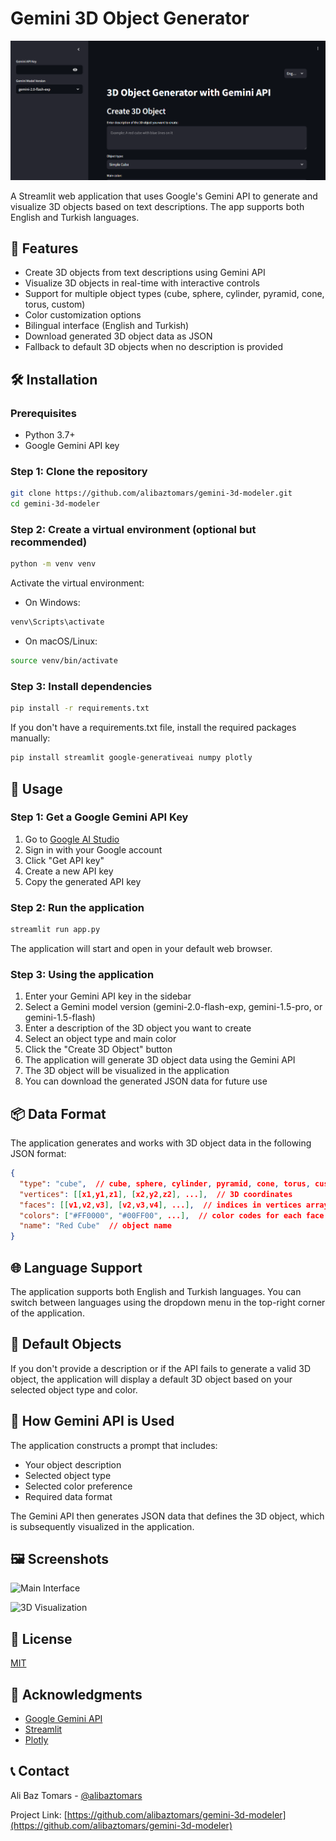 # Gemini 3D Object Generator

![Gemini 3D Object Generator](https://raw.githubusercontent.com/alibaztomars/gemini-3d-modeler/main/app_screenshot.png)

A Streamlit web application that uses Google's Gemini API to generate and visualize 3D objects based on text descriptions. The app supports both English and Turkish languages.

## 🌟 Features

- Create 3D objects from text descriptions using Gemini API
- Visualize 3D objects in real-time with interactive controls
- Support for multiple object types (cube, sphere, cylinder, pyramid, cone, torus, custom)
- Color customization options
- Bilingual interface (English and Turkish)
- Download generated 3D object data as JSON
- Fallback to default 3D objects when no description is provided

## 🛠️ Installation

### Prerequisites

- Python 3.7+
- Google Gemini API key

### Step 1: Clone the repository

```bash
git clone https://github.com/alibaztomars/gemini-3d-modeler.git
cd gemini-3d-modeler
```

### Step 2: Create a virtual environment (optional but recommended)

```bash
python -m venv venv
```

Activate the virtual environment:

- On Windows:
```bash
venv\Scripts\activate
```

- On macOS/Linux:
```bash
source venv/bin/activate
```

### Step 3: Install dependencies

```bash
pip install -r requirements.txt
```

If you don't have a requirements.txt file, install the required packages manually:

```bash
pip install streamlit google-generativeai numpy plotly
```

## 🚀 Usage

### Step 1: Get a Google Gemini API Key

1. Go to [Google AI Studio](https://makersuite.google.com/app/apikey)
2. Sign in with your Google account
3. Click "Get API key"
4. Create a new API key
5. Copy the generated API key

### Step 2: Run the application

```bash
streamlit run app.py
```

The application will start and open in your default web browser.

### Step 3: Using the application

1. Enter your Gemini API key in the sidebar
2. Select a Gemini model version (gemini-2.0-flash-exp, gemini-1.5-pro, or gemini-1.5-flash)
3. Enter a description of the 3D object you want to create
4. Select an object type and main color
5. Click the "Create 3D Object" button
6. The application will generate 3D object data using the Gemini API
7. The 3D object will be visualized in the application
8. You can download the generated JSON data for future use

## 📦 Data Format

The application generates and works with 3D object data in the following JSON format:

```json
{
  "type": "cube",  // cube, sphere, cylinder, pyramid, cone, torus, custom
  "vertices": [[x1,y1,z1], [x2,y2,z2], ...],  // 3D coordinates
  "faces": [[v1,v2,v3], [v2,v3,v4], ...],  // indices in vertices array
  "colors": ["#FF0000", "#00FF00", ...],  // color codes for each face
  "name": "Red Cube"  // object name
}
```

## 🌐 Language Support

The application supports both English and Turkish languages. You can switch between languages using the dropdown menu in the top-right corner of the application.

## 🔄 Default Objects

If you don't provide a description or if the API fails to generate a valid 3D object, the application will display a default 3D object based on your selected object type and color.

## 🤖 How Gemini API is Used

The application constructs a prompt that includes:
- Your object description
- Selected object type
- Selected color preference
- Required data format

The Gemini API then generates JSON data that defines the 3D object, which is subsequently visualized in the application.

## 🖼️ Screenshots

![Main Interface](https://raw.githubusercontent.com/alibaztomars/gemini-3d-modeler/main/screenshots/main_interface.png)

![3D Visualization](https://raw.githubusercontent.com/alibaztomars/gemini-3d-modeler/main/screenshots/3d_visualization.png)

## 📝 License

[MIT](LICENSE)

## 🙏 Acknowledgments

- [Google Gemini API](https://ai.google.dev/gemini-api)
- [Streamlit](https://streamlit.io/)
- [Plotly](https://plotly.com/)

## 📞 Contact

Ali Baz Tomars - [@alibaztomars](https://github.com/alibaztomars)

Project Link: [https://github.com/alibaztomars/gemini-3d-modeler](https://github.com/alibaztomars/gemini-3d-modeler)

